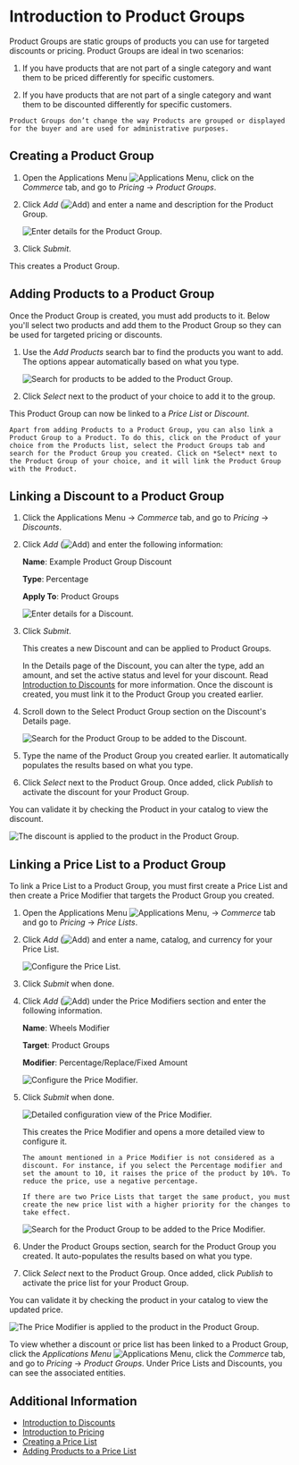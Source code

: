 # Introduction to Product Groups

Product Groups are static groups of products you can use for targeted discounts or pricing. Product Groups are ideal in two scenarios:

1. If you have products that are not part of a single category and want them to be priced differently for specific customers.

1. If you have products that are not part of a single category and want them to be discounted differently for specific customers.

```{note}
Product Groups don’t change the way Products are grouped or displayed for the buyer and are used for administrative purposes. 
```

## Creating a Product Group

1. Open the Applications Menu ![Applications Menu](../images/icon-applications-menu.png), click on the _Commerce_ tab, and go to _Pricing_ &rarr; _Product Groups_.

1. Click _Add_ (![Add](../images/icon-add.png)) and enter a name and description for the Product Group.

    ![Enter details for the Product Group.](./introduction-to-product-groups/images/01.png)

1. Click _Submit_.

This creates a Product Group. 

## Adding Products to a Product Group

Once the Product Group is created, you must add products to it. Below you'll select two products and add them to the Product Group so they can be used for targeted pricing or discounts.

1. Use the _Add Products_ search bar to find the products you want to add. The options appear automatically based on what you type.

    ![Search for products to be added to the Product Group.](./introduction-to-product-groups/images/02.png)

1. Click _Select_ next to the product of your choice to add it to the group.

This Product Group can now be linked to a _Price List_ or _Discount_.

```{note}
Apart from adding Products to a Product Group, you can also link a Product Group to a Product. To do this, click on the Product of your choice from the Products list, select the Product Groups tab and search for the Product Group you created. Click on *Select* next to the Product Group of your choice, and it will link the Product Group with the Product.
```

## Linking a Discount to a Product Group

1. Click the Applications Menu &rarr; _Commerce_ tab, and go to _Pricing_ &rarr; _Discounts_.

1. Click _Add_ (![Add](../images/icon-add.png)) and enter the following information:

    __Name__: Example Product Group Discount

    __Type__: Percentage

    __Apply To__: Product Groups

    ![Enter details for a Discount.](./introduction-to-product-groups/images/03.png)

1. Click _Submit_.

    This creates a new Discount and can be applied to Product Groups.

    In the Details page of the Discount, you can alter the type, add an amount, and set the active status and level for your discount. Read [Introduction to Discounts](./introduction-to-discounts.md) for more information. Once the discount is created, you must link it to the Product Group you created earlier.

1. Scroll down to the Select Product Group section on the Discount's Details page.

    ![Search for the Product Group to be added to the Discount.](./introduction-to-product-groups/images/04.png)

1. Type the name of the Product Group you created earlier. It automatically populates the results based on what you type.

1. Click _Select_ next to the Product Group. Once added, click _Publish_ to activate the discount for your Product Group.

You can validate it by checking the Product in your catalog to view the discount.

![The discount is applied to the product in the Product Group.](./introduction-to-product-groups/images/05.png)

## Linking a Price List to a Product Group

To link a Price List to a Product Group, you must first create a Price List and then create a Price Modifier that targets the Product Group you created.

1. Open the Applications Menu ![Applications Menu](../images/icon-applications-menu.png), &rarr; _Commerce_ tab and go to _Pricing_ &rarr; _Price Lists_.

1. Click _Add_ (![Add](../images/icon-add.png)) and enter a name, catalog, and currency for your Price List.

    ![Configure the Price List.](./introduction-to-product-groups/images/06.png)

1. Click _Submit_ when done.

1. Click _Add_ (![Add](../images/icon-add.png)) under the Price Modifiers section and enter the following information.

    __Name__: Wheels Modifier

    __Target__: Product Groups

    __Modifier__: Percentage/Replace/Fixed Amount

    ![Configure the Price Modifier.](./introduction-to-product-groups/images/07.png)

1. Click *Submit* when done.

    ![Detailed configuration view of the Price Modifier.](./introduction-to-product-groups/images/08.png)

    This creates the Price Modifier and opens a more detailed view to configure it.

    ```{note}
    The amount mentioned in a Price Modifier is not considered as a discount. For instance, if you select the Percentage modifier and set the amount to 10, it raises the price of the product by 10%. To reduce the price, use a negative percentage.
    ```

     ```{important}
    If there are two Price Lists that target the same product, you must create the new price list with a higher priority for the changes to take effect.
    ```

    ![Search for the Product Group to be added to the Price Modifier.](./introduction-to-product-groups/images/09.png)

1. Under the Product Groups section, search for the Product Group you created. It auto-populates the results based on what you type.

1. Click _Select_ next to the Product Group. Once added, click _Publish_ to activate the price list for your Product Group.

You can validate it by checking the product in your catalog to view the updated price.

![The Price Modifier is applied to the product in the Product Group.](./introduction-to-product-groups/images/10.png)

To view whether a discount or price list has been linked to a Product Group, click the _Applications Menu_ ![Applications Menu](../images/icon-applications-menu.png), click the _Commerce_ tab, and go to _Pricing_ &rarr; _Product Groups_. Under Price Lists and Discounts, you can see the associated entities.

## Additional Information

* [Introduction to Discounts](./introduction-to-discounts.md)
* [Introduction to Pricing](../managing-a-catalog/managing-prices/introduction-to-pricing.md)
* [Creating a Price List](../managing-a-catalog/managing-prices/creating-a-price-list.md)
* [Adding Products to a Price List](../managing-a-catalog/managing-prices/adding-products-to-a-price-list.md)
